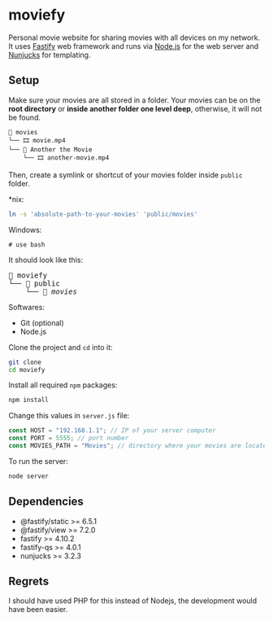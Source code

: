 # moviefy

Personal movie website for sharing movies with all devices on my network. It uses [Fastify](https://www.fastify.io/) web framework and runs via [Node.js](https://nodejs.org/en/) for the web server and [Nunjucks](https://mozilla.github.io/nunjucks/) for templating.

## Setup

Make sure your movies are all stored in a folder. Your movies can be on the **root directory** or **inside another folder one level deep**, otherwise, it will not be found.

```
📂 movies
└── 🎞️ movie.mp4
└── 📂 Another the Movie
    └── 🎞️ another-movie.mp4
```

Then, create a symlink or shortcut of your movies folder inside `public` folder.

\*nix:

```sh
ln -s 'absolute-path-to-your-movies' 'public/movies'
```

Windows:

```batch
# use bash
```

It should look like this:

<pre>
📂 moviefy
└── 📂 public
    └── 🔗 <i>movies</i>
</pre>

Softwares:

- Git (optional)
- Node.js

Clone the project and `cd` into it:

```sh
git clone
cd moviefy
```

Install all required `npm` packages:

```sh
npm install
```

Change this values in `server.js` file:

```js
const HOST = "192.168.1.1"; // IP of your server computer
const PORT = 5555; // port number
const MOVIES_PATH = "Movies"; // directory where your movies are located
```

To run the server:

```sh
node server
```

## Dependencies

- @fastify/static >= 6.5.1
- @fastify/view >= 7.2.0
- fastify >= 4.10.2
- fastify-qs >= 4.0.1
- nunjucks >= 3.2.3

## Regrets

I should have used PHP for this instead of Nodejs, the development would have been easier.
